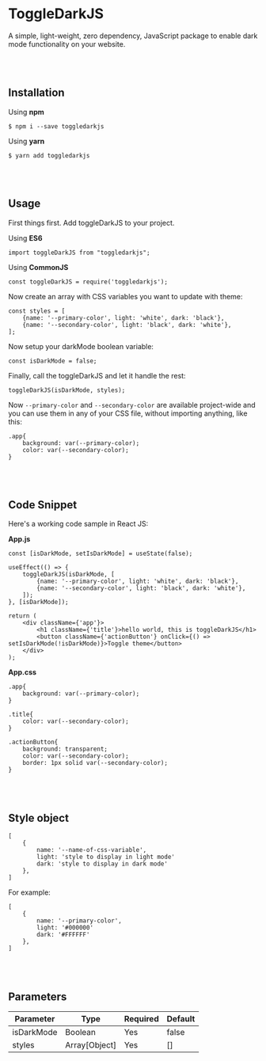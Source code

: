 # ToggleDarkJS

A simple, light-weight, zero dependency, JavaScript package to enable dark mode functionality on your website.

<br/><br/>
## Installation

Using **npm**

`$ npm i --save toggledarkjs`

Using **yarn**

`$ yarn add toggledarkjs`

<br/><br/>
## Usage

First things first. Add toggleDarkJS to your project.

Using **ES6**

`import toggleDarkJS from "toggledarkjs";`

Using **CommonJS**

`const toggleDarkJS = require('toggledarkjs');`

Now create an array with CSS variables you want to update with theme:

    const styles = [
        {name: '--primary-color', light: 'white', dark: 'black'}, 
        {name: '--secondary-color', light: 'black', dark: 'white'},
    ];

Now setup your darkMode boolean variable:

`const isDarkMode = false;`

Finally, call the toggleDarkJS and let it handle the rest:

`toggleDarkJS(isDarkMode, styles);`

Now `--primary-color` and `--secondary-color` are available project-wide and you can use them in any of your CSS file, without importing anything, like this:

    .app{
        background: var(--primary-color);
        color: var(--secondary-color);
    }

<br/><br/>
## Code Snippet

Here's a working code sample in React JS:

**App.js**

    const [isDarkMode, setIsDarkMode] = useState(false);

    useEffect(() => {
        toggleDarkJS(isDarkMode, [
            {name: '--primary-color', light: 'white', dark: 'black'},
            {name: '--secondary-color', light: 'black', dark: 'white'},
        ]);
    }, [isDarkMode]);

    return (
        <div className={'app'}>
            <h1 className={'title'}>hello world, this is toggleDarkJS</h1>
            <button className={'actionButton'} onClick={() => setIsDarkMode(!isDarkMode)}>Toggle theme</button>
        </div>
    );

**App.css**

    .app{
        background: var(--primary-color);
    }
    
    .title{
        color: var(--secondary-color);
    }
    
    .actionButton{
        background: transparent;
        color: var(--secondary-color);
        border: 1px solid var(--secondary-color);
    }

<br/><br/>
## Style object

    [
        {
            name: '--name-of-css-variable', 
            light: 'style to display in light mode'
            dark: 'style to display in dark mode'
        },
    ]

For example:

    [
        {
            name: '--primary-color', 
            light: '#000000'
            dark: '#FFFFFF'
        },
    ]

<br/><br/>
## Parameters

| Parameter  | Type          | Required | Default |
|------------|---------------|----------|---------|
| isDarkMode | Boolean       | Yes      | false   |
| styles     | Array[Object] | Yes      | []      |
